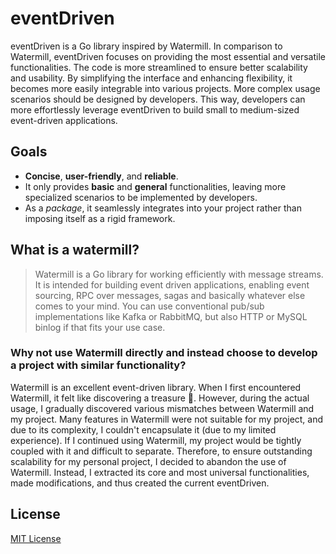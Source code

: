 # eventDriven

eventDriven is a Go library inspired by Watermill.
In comparison to Watermill, eventDriven focuses on providing the most essential and versatile functionalities. 
The code is more streamlined to ensure better scalability and usability.
By simplifying the interface and enhancing flexibility, it becomes more easily integrable into various projects.
More complex usage scenarios should be designed by developers. 
This way, developers can more effortlessly leverage eventDriven to build small to medium-sized event-driven applications.

## Goals

* **Concise**, **user-friendly**, and **reliable**.
* It only provides **basic** and **general** functionalities, leaving more specialized scenarios to be implemented by developers.
* As a _package_, it seamlessly integrates into your project rather than imposing itself as a rigid framework.

## What is a watermill?

> Watermill is a Go library for working efficiently with message streams. It is intended for building event
> driven applications, enabling event sourcing, RPC over messages, sagas and basically whatever else comes to
> your mind. You can use conventional pub/sub implementations like Kafka or RabbitMQ, but also HTTP or
> MySQL binlog if that fits your use case.

### Why not use Watermill directly and instead choose to develop a project with similar functionality?

Watermill is an excellent event-driven library. When I first encountered Watermill, it felt like discovering a treasure 🤩.
However, during the actual usage, I gradually discovered various mismatches between Watermill and my project.
Many features in Watermill were not suitable for my project, and due to its complexity, I couldn't encapsulate it (due to my limited experience).
If I continued using Watermill, my project would be tightly coupled with it and difficult to separate. Therefore,
to ensure outstanding scalability for my personal project, I decided to abandon the use of Watermill. Instead,
I extracted its core and most universal functionalities, made modifications, and thus created the current eventDriven.

## License

[MIT License](./LICENSE)